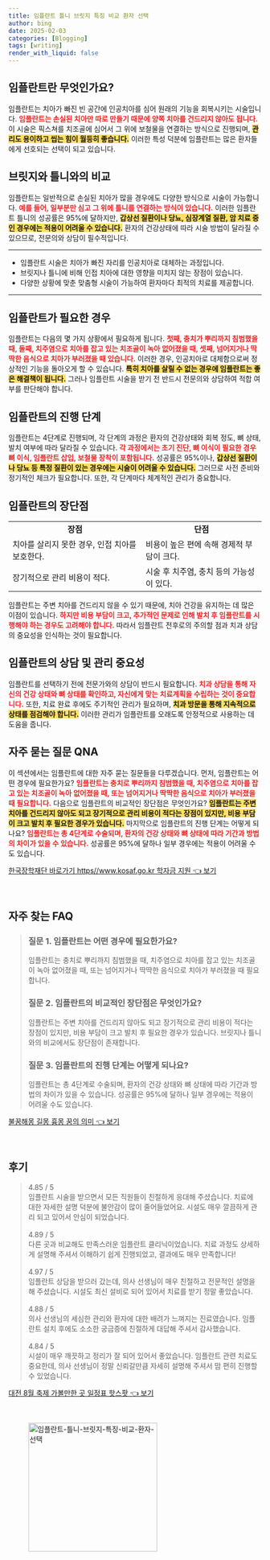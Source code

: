 ```yaml
---
title: 임플란트 틀니 브릿지 특징 비교 환자 선택
author: bing
date: 2025-02-03
categories: [Blogging]
tags: [writing]
render_with_liquid: false
---
```



<h2 id='임플란트_소개'>임플란트란 무엇인가요?</h2>

<p>임플란트는 치아가 빠진 빈 공간에 인공치아를 심어 원래의 기능을 회복시키는 시술입니다. <b><span style="color: #ee2323;">임플란트는 손실된 치아만 따로 만들기 때문에 양쪽 치아를 건드리지 않아도 됩니다.</span></b> 이 시술은 픽스쳐를 치조골에 심어서 그 위에 보철물을 연결하는 방식으로 진행되며, <b><span style="background-color: #ffe066;">관리도 용이하고 씹는 힘이 월등히 좋습니다.</span></b> 이러한 특성 덕분에 임플란트는 많은 환자들에게 선호되는 선택이 되고 있습니다.</p>

<h2 id='브릿지_및_틀니_비교'>브릿지와 틀니와의 비교</h2>

<p>임플란트는 일반적으로 손실된 치아가 많을 경우에도 다양한 방식으로 시술이 가능합니다. <b><span style="color: #ee2323;">예를 들어, 일부분만 심고 그 위에 틀니를 연결하는 방식이 있습니다.</span></b> 이러한 임플란트 틀니의 성공률은 95%에 달하지만, <b><span style="background-color: #ffe066;">갑상선 질환이나 당뇨, 심장계열 질환, 암 치료 중인 경우에는 적용이 어려울 수 있습니다.</span></b> 환자의 건강상태에 따라 시술 방법이 달라질 수 있으므로, 전문의와 상담이 필수적입니다.</p>

<hr />

<ul>
    <li>임플란트 시술은 치아가 빠진 자리를 인공치아로 대체하는 과정입니다.</li>
    <li>브릿지나 틀니에 비해 인접 치아에 대한 영향을 미치지 않는 장점이 있습니다.</li>
    <li>다양한 상황에 맞춘 맞춤형 시술이 가능하여 환자마다 최적의 치료를 제공합니다.</li>
</ul>

<hr />

<h2 id='임플란트_필요성'>임플란트가 필요한 경우</h2>

<p>임플란트는 다음의 몇 가지 상황에서 필요하게 됩니다. <b><span style="color: #ee2323;">첫째, 충치가 뿌리까지 침범했을 때, 둘째, 치주염으로 치아를 잡고 있는 치조골이 녹아 없어졌을 때, 셋째, 넘어지거나 딱딱한 음식으로 치아가 부러졌을 때 있습니다.</span></b> 이러한 경우, 인공치아로 대체함으로써 정상적인 기능을 돌아오게 할 수 있습니다. <b><span style="background-color: #ffe066;">특히 치아를 살릴 수 없는 경우에 임플란트는 좋은 해결책이 됩니다.</span></b> 그러나 임플란트 시술을 받기 전 반드시 전문의와 상담하여 적합 여부를 판단해야 합니다.</p>

<h2 id='임플란트_진행_단계'>임플란트의 진행 단계</h2>

<p>임플란트는 4단계로 진행되며, 각 단계의 과정은 환자의 건강상태와 회복 정도, 뼈 상태, 발치 여부에 따라 달라질 수 있습니다. <b><span style="color: #ee2323;">각 과정에서는 초기 진단, 뼈 이식이 필요한 경우 뼈 이식, 임플란트 삽입, 보철물 장착이 포함됩니다.</span></b> 성공률은 95%이나, <b><span style="background-color: #ffe066;">갑상선 질환이나 당뇨 등 특정 질환이 있는 경우에는 시술이 어려울 수 있습니다.</span></b> 그러므로 사전 준비와 정기적인 체크가 필요합니다. 또한, 각 단계마다 체계적인 관리가 중요합니다.</p>

<h2 id='임플란트의_장단점'>임플란트의 장단점</h2>

<table>
    <tr>
        <td style="text-align: center; height: 17px;"><b>장점</b></td>
        <td style="text-align: center; height: 17px;"><b>단점</b></td>
    </tr>
    <tr>
        <td>치아를 살리지 못한 경우, 인접 치아를 보호한다.</td>
        <td>비용이 높은 편에 속해 경제적 부담이 크다.</td>
    </tr>
    <tr>
        <td>장기적으로 관리 비용이 적다.</td>
        <td>시술 후 치주염, 충치 등의 가능성이 있다.</td>
    </tr>
</table>

<p>임플란트는 주변 치아를 건드리지 않을 수 있기 때문에, 치아 건강을 유지하는 데 많은 이점이 있습니다. <b><span style="color: #ee2323;">하지만 비용 부담이 크고, 추가적인 문제로 인해 발치 후 임플란트를 시행해야 하는 경우도 고려해야 합니다.</span></b> 따라서 임플란트 전후로의 주의할 점과 치과 상담의 중요성을 인식하는 것이 필요합니다.</p>

<h2 id='임플란트_상담_중요성'>임플란트의 상담 및 관리 중요성</h2>

<p>임플란트를 선택하기 전에 전문가와의 상담이 반드시 필요합니다. <b><span style="color: #ee2323;">치과 상담을 통해 자신의 건강 상태와 뼈 상태를 확인하고, 자신에게 맞는 치료계획을 수립하는 것이 중요합니다.</span></b> 또한, 치료 완료 후에도 주기적인 관리가 필요하며, <b><span style="background-color: #ffe066;">치과 방문을 통해 지속적으로 상태를 점검해야 합니다.</span></b> 이러한 관리가 임플란트를 오래도록 안정적으로 사용하는 데 도움을 줍니다.</p>

<h2 id='자주_묻는_질문'>자주 묻는 질문 QNA</h2>

<p>이 섹션에서는 임플란트에 대한 자주 묻는 질문들을 다루겠습니다. 먼저, 임플란트는 어떤 경우에 필요한가요? <b><span style="color: #ee2323;">임플란트는 충치로 뿌리까지 침범했을 때, 치주염으로 치아를 잡고 있는 치조골이 녹아 없어졌을 때, 또는 넘어지거나 딱딱한 음식으로 치아가 부러졌을 때 필요합니다.</span></b> 다음으로 임플란트의 비교적인 장단점은 무엇인가요? <b><span style="background-color: #ffe066;">임플란트는 주변 치아를 건드리지 않아도 되고 장기적으로 관리 비용이 적다는 장점이 있지만, 비용 부담이 크고 발치 후 필요한 경우가 있습니다.</span></b> 마지막으로 임플란트의 진행 단계는 어떻게 되나요? <b><span style="color: #ee2323;">임플란트는 총 4단계로 수술되며, 환자의 건강 상태와 뼈 상태에 따라 기간과 방법의 차이가 있을 수 있습니다.</span></b> 성공률은 95%에 달하나 일부 경우에는 적용이 어려울 수도 있습니다.</p>


<p><a class="click-button" title="한국장학재단 바로가기 https//www.kosaf.go.kr 학자금 지원" href="https://blackassets.github.io/posts/%ED%95%9C%EA%B5%AD%EC%9E%A5%ED%95%99%EC%9E%AC%EB%8B%A8-%EB%B0%94%EB%A1%9C%EA%B0%80%EA%B8%B0-httpswww.kosaf.go.kr-%ED%95%99%EC%9E%90%EA%B8%88-%EC%A7%80%EC%9B%90/" rel="dofollow">한국장학재단 바로가기 https//www.kosaf.go.kr 학자금 지원 👈 보기</a></p><br>
<h2 id='자주_찾는_FAQ'>자주 찾는 FAQ</h2>
<div itemscope="" itemtype="https://schema.org/FAQPage"> 
<blockquote> 
<div itemscope="" itemprop="mainEntity" itemtype="https://schema.org/Question"> 
<h3 itemprop="name">질문 1. 임플란트는 어떤 경우에 필요한가요?</h3> 
<div itemscope="" itemprop="acceptedAnswer" itemtype="https://schema.org/Answer"> 
<span itemprop="text"> 
<p>임플란트는 충치로 뿌리까지 침범했을 때, 치주염으로 치아를 잡고 있는 치조골이 녹아 없어졌을 때, 또는 넘어지거나 딱딱한 음식으로 치아가 부러졌을 때 필요합니다.</p> 
</span> 
</div> 
</div> 

<div itemscope="" itemprop="mainEntity" itemtype="https://schema.org/Question"> 
<h3 itemprop="name">질문 2. 임플란트의 비교적인 장단점은 무엇인가요?</h3> 
<div itemscope="" itemprop="acceptedAnswer" itemtype="https://schema.org/Answer"> 
<span itemprop="text"> 
<p>임플란트는 주변 치아를 건드리지 않아도 되고 장기적으로 관리 비용이 적다는 장점이 있지만, 비용 부담이 크고 발치 후 필요한 경우가 있습니다. 브릿지나 틀니와의 비교에서도 장단점이 존재합니다.</p> 
</span> 
</div> 
</div> 

<div itemscope="" itemprop="mainEntity" itemtype="https://schema.org/Question"> 
<h3 itemprop="name">질문 3. 임플란트의 진행 단계는 어떻게 되나요?</h3> 
<div itemscope="" itemprop="acceptedAnswer" itemtype="https://schema.org/Answer"> 
<span itemprop="text"> 
<p>임플란트는 총 4단계로 수술되며, 환자의 건강 상태와 뼈 상태에 따라 기간과 방법의 차이가 있을 수 있습니다. 성공률은 95%에 달하나 일부 경우에는 적용이 어려울 수도 있습니다.</p> 
</span> 
</div> 
</div> 

</blockquote> 
</div>
<p><a class="click-button" title="불꿈해몽 길몽 흉몽 꿈의 의미" href="https://blackassets.github.io/posts/%EB%B6%88%EA%BF%88%ED%95%B4%EB%AA%BD-%EA%B8%B8%EB%AA%BD-%ED%9D%89%EB%AA%BD-%EA%BF%88%EC%9D%98-%EC%9D%98%EB%AF%B8/" rel="dofollow">불꿈해몽 길몽 흉몽 꿈의 의미 👈 보기</a></p><br>
<h2 id='후기'>후기</h2>
<div itemscope itemtype="https://schema.org/Product">
  <blockquote>
  <div itemprop="review" itemscope itemtype="https://schema.org/Review">
      <div itemprop="reviewRating" itemscope itemtype="https://schema.org/Rating"> <span itemprop="ratingValue">4.85</span> / <span itemprop="bestRating">5</span> </div>
      <span itemprop="reviewBody">임플란트 시술을 받으면서 모든 직원들이 친절하게 응대해 주셨습니다. 치료에 대한 자세한 설명 덕분에 불안감이 많이 줄어들었어요. 시설도 매우 깔끔하게 관리 되고 있어서 안심이 되었습니다.</span>
  </div>
  <br>
  <div itemprop="review" itemscope itemtype="https://schema.org/Review">
      <div itemprop="reviewRating" itemscope itemtype="https://schema.org/Rating"> <span itemprop="ratingValue">4.89</span> / <span itemprop="bestRating">5</span> </div>
      <span itemprop="reviewBody">다른 곳과 비교해도 만족스러운 임플란트 클리닉이었습니다. 치료 과정도 상세하게 설명해 주셔서 이해하기 쉽게 진행되었고, 결과에도 매우 만족합니다!</span>
  </div>
  <br>
  <div itemprop="review" itemscope itemtype="https://schema.org/Review">
      <div itemprop="reviewRating" itemscope itemtype="https://schema.org/Rating"> <span itemprop="ratingValue">4.97</span> / <span itemprop="bestRating">5</span> </div>
      <span itemprop="reviewBody">임플란트 상담을 받으러 갔는데, 의사 선생님이 매우 친절하고 전문적인 설명을 해 주셨습니다. 시설도 최신 설비로 되어 있어서 치료를 받기 정말 좋았습니다.</span>
  </div>
  <br>
  <div itemprop="review" itemscope itemtype="https://schema.org/Review">
      <div itemprop="reviewRating" itemscope itemtype="https://schema.org/Rating"> <span itemprop="ratingValue">4.88</span> / <span itemprop="bestRating">5</span> </div>
      <span itemprop="reviewBody">의사 선생님의 세심한 관리와 환자에 대한 배려가 느껴지는 진료였습니다. 임플란트 설치 후에도 소소한 궁금증에 친절하게 대답해 주셔서 감사했습니다.</span>
  </div>
  <br>
  <div itemprop="review" itemscope itemtype="https://schema.org/Review">
      <div itemprop="reviewRating" itemscope itemtype="https://schema.org/Rating"> <span itemprop="ratingValue">4.84</span> / <span itemprop="bestRating">5</span> </div>
      <span itemprop="reviewBody">시설이 매우 깨끗하고 정리가 잘 되어 있어서 좋았습니다. 임플란트 관련 치료도 중요한데, 의사 선생님이 정말 신뢰갈만큼 자세히 설명해 주셔서 맘 편히 진행할 수 있었습니다.</span>
  </div>
  </blockquote>
</div>
<p><a class="click-button" title="대전 8월 축제 가볼만한 곳 일정표 핫스팟" href="https://blackassets.github.io/posts/%EB%8C%80%EC%A0%84-8%EC%9B%94-%EC%B6%95%EC%A0%9C-%EA%B0%80%EB%B3%BC%EB%A7%8C%ED%95%9C-%EA%B3%B3-%EC%9D%BC%EC%A0%95%ED%91%9C-%ED%95%AB%EC%8A%A4%ED%8C%9F/" rel="dofollow">대전 8월 축제 가볼만한 곳 일정표 핫스팟 👈 보기</a></p><br>
<figure class="image"><img src="https://blackassets.github.io/assets/img/thumbnail/임플란트-틀니-브릿지-특징-비교-환자-선택.webp" alt="임플란트-틀니-브릿지-특징-비교-환자-선택" width="256" height="256"></figure>
